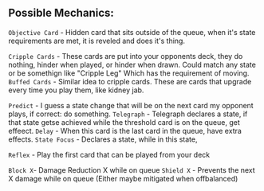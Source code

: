 ## Possible Mechanics: 

`Objective Card` - Hidden card that sits outside of the queue, when it's state requirements are met, it is reveled and does it's thing.

`Cripple Cards` - These cards are put into your opponents deck, they do nothing, hinder when played, or hinder when drawn. Could match any state or be somethign like "Cripple Leg" Which has the requirement of moving.
`Buffed Cards` - Similar idea to cripple cards. These are cards that upgrade every time you play them, like kidney jab. 

`Predict` - I guess a state change that will be on the next card my opponent plays, if correct: do something.
`Telegraph` - Telegraph declares a state, if that state getse achieved while the threshold card is on the queue, get effeect. 
`Delay` - When this card is the last card in the queue, have extra effects.
`State Focus` - Declares a state, while in this state, 

`Reflex` - Play the first card that can be played from your deck

`Block X`- Damage Reduction X while on queue
`Shield X` - Prevents the next X damage while on queue 
(Either maybe mitigated when offbalanced)
